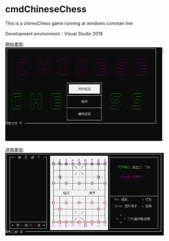 # cmdChineseChess
This is a chinesChess game running at windows comman line

Development environment：Visual Studio 2019

開始畫面:  
![image](https://github.com/EonianCoda/cmdChineseChess/blob/master/figure/start.png)  
  
遊戲畫面:  
![image](https://github.com/EonianCoda/cmdChineseChess/blob/master/figure/game.png)
